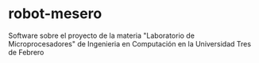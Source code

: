 # robot-mesero
Software sobre el proyecto de la materia "Laboratorio de Microprocesadores" de Ingenieria en Computación en la Universidad Tres de Febrero
